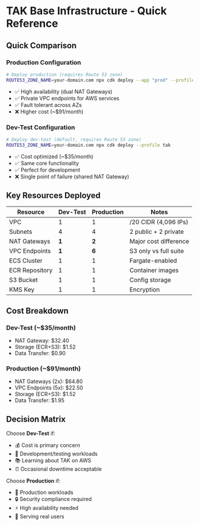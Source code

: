 # TAK Base Infrastructure - Quick Reference

## Quick Comparison

### Production Configuration
```bash
# Deploy production (requires Route 53 zone)
ROUTE53_ZONE_NAME=your-domain.com npx cdk deploy --app "prod" --profile tak
```
- ✅ High availability (dual NAT Gateways)
- ✅ Private VPC endpoints for AWS services
- ✅ Fault tolerant across AZs
- ❌ Higher cost (~$91/month)

### Dev-Test Configuration  
```bash
# Deploy dev-test (default, requires Route 53 zone)
ROUTE53_ZONE_NAME=your-domain.com npx cdk deploy --profile tak
```
- ✅ Cost optimized (~$35/month)
- ✅ Same core functionality
- ✅ Perfect for development
- ❌ Single point of failure (shared NAT Gateway)

## Key Resources Deployed

| Resource | Dev-Test | Production | Notes |
|----------|----------|------------|-------|
| VPC | 1 | 1 | /20 CIDR (4,096 IPs) |
| Subnets | 4 | 4 | 2 public + 2 private |
| NAT Gateways | **1** | **2** | Major cost difference |
| VPC Endpoints | **1** | **6** | S3 only vs full suite |
| ECS Cluster | 1 | 1 | Fargate-enabled |
| ECR Repository | 1 | 1 | Container images |
| S3 Bucket | 1 | 1 | Config storage |
| KMS Key | 1 | 1 | Encryption |

## Cost Breakdown

### Dev-Test (~$35/month)
- NAT Gateway: $32.40
- Storage (ECR+S3): $1.52  
- Data Transfer: $0.90

### Production (~$91/month)
- NAT Gateways (2x): $64.80
- VPC Endpoints (5x): $22.50
- Storage (ECR+S3): $1.52
- Data Transfer: $1.95

## Decision Matrix

Choose **Dev-Test** if:
- 💰 Cost is primary concern
- 🧪 Development/testing workloads
- 📚 Learning about TAK on AWS
- ⏰ Occasional downtime acceptable

Choose **Production** if:
- 🚀 Production workloads
- 🔒 Security compliance required
- ⚡ High availability needed
- 👥 Serving real users
